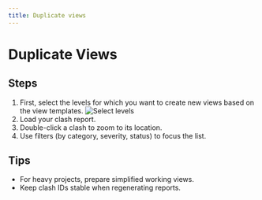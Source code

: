 ```yaml
---
title: Duplicate views
---
```


# Duplicate Views

## Steps
1. First, select the levels for which you want to create new views based on the view templates.
![Select levels](/PARS-BIM/docs/Assets/Select-levels.jpg)
2. Load your clash report.
3. Double-click a clash to zoom to its location.
4. Use filters (by category, severity, status) to focus the list.

## Tips
- For heavy projects, prepare simplified working views.
- Keep clash IDs stable when regenerating reports.
